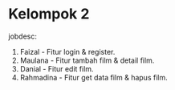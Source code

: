 # Kelompok 2
jobdesc:
1. Faizal - Fitur login & register.
2. Maulana - Fitur tambah film & detail film.
3. Danial - Fitur edit film.
4. Rahmadina - Fitur get data film & hapus film.
